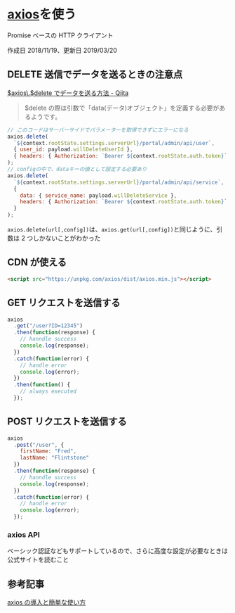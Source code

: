 # [axios](https://github.com/axios/axios)を使う

Promise ベースの HTTP クライアント

作成日 2018/11/19、更新日 2019/03/20

## DELETE 送信でデータを送るときの注意点

[$axios\.$delete でデータを送る方法 \- Qiita](https://qiita.com/yfujii1127/items/991ae9ff29b478a55b1c)

> \$delete の際は引数で「data(データ)オブジェクト」を定義する必要があるようです。

```js
// このコードはサーバーサイドでパラメーターを取得できずにエラーになる
axios.delete(
  `${context.rootState.settings.serverUrl}/portal/admin/api/user`,
  { user_id: payload.willDeleteUserId },
  { headers: { Authorization: `Bearer ${context.rootState.auth.token}` } }
);
// configの中で、dataキーの値として設定する必要あり
axios.delete(
  `${context.rootState.settings.serverUrl}/portal/admin/api/service`,
  {
    data: { service_name: payload.willDeleteService },
    headers: { Authorization: `Bearer ${context.rootState.auth.token}` }
  }
);
```

`axios.delete(url[,config])`は、`axios.get(url[,config])`と同じように、引数は 2 つしかないことがわかった

## CDN が使える

```html
<script src="https://unpkg.com/axios/dist/axios.min.js"></script>
```

## GET リクエストを送信する

```js
axios
  .get("/user?ID=12345")
  .then(function(response) {
    // hanndle success
    console.log(response);
  })
  .catch(function(error) {
    // handle error
    console.log(error);
  })
  .then(function() {
    // always executed
  });
```

## POST リクエストを送信する

```js
axios
  .post("/user", {
    firstName: "Fred",
    lastName: "Flintstone"
  })
  .then(function(response) {
    // hanndle success
    console.log(response);
  })
  .catch(function(error) {
    // handle error
    console.log(error);
  });
```

### axios API

ベーシック認証などもサポートしているので、さらに高度な設定が必要なときは公式サイトを読むこと

## 参考記事

[axios の導入と簡単な使い方](https://qiita.com/ksh-fthr/items/2daaaf3a15c4c11956e9)
